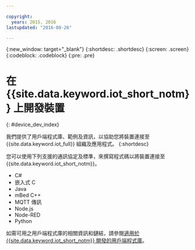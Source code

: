 ```yaml
---

copyright:
  years: 2015, 2016
lastupdated: "2016-08-26"

---
```


{:new_window: target="_blank"}
{:shortdesc: .shortdesc}
{:screen: .screen}
{:codeblock: .codeblock}
{:pre: .pre}

# 在 {{site.data.keyword.iot_short_notm}} 上開發裝置
{: #device_dev_index}

我們提供了用戶端程式庫、範例及資訊，以協助您將裝置連接至 {{site.data.keyword.iot_full}} 組織及應用程式。
{:shortdesc}

您可以使用下列支援的通訊協定及標準，來撰寫程式碼以將裝置連接至 {{site.data.keyword.iot_short_notm}}。

- C#
- 嵌入式 C
- Java
- mBed C++
- MQTT 傳訊
- Node.js
- Node-RED
- Python

如需可用之用戶端程式庫的相關資訊和鏈結，請參閱[適用於 {{site.data.keyword.iot_short_notm}} 開發的用戶端程式庫](../iot_platform_client_lib.html)。
